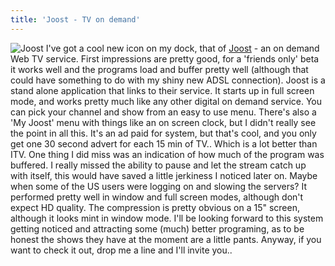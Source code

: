 ```yaml
---
title: 'Joost - TV on demand'
---
```

![Joost](http://wp.roodesign.co.uk/wp-content/uploads/2007/07/joost.png) I've got a cool new icon on my dock, that of [Joost](http://www.joost.com) - an on demand Web TV service. First impressions are pretty good, for a 'friends only' beta it works well and the programs load and buffer pretty well (although that could have something to do with my shiny new ADSL connection). Joost is a stand alone application that links to their service. It starts up in full screen mode, and works pretty much like any other digital on demand service. You can pick your channel and show from an easy to use menu. There's also a 'My Joost' menu with things like an on screen clock, but I didn't really see the point in all this. It's an ad paid for system, but that's cool, and you only get one 30 second advert for each 15 min of TV.. Which is a lot better than ITV. One thing I did miss was an indication of how much of the program was buffered. I really missed the ability to pause and let the stream catch up with itself, this would have saved a little jerkiness I noticed later on. Maybe when some of the US users were logging on and slowing the servers? It performed pretty well in window and full screen modes, although don't expect HD quality. The compression is pretty obvious on a 15" screen, although it looks mint in window mode. I'll be looking forward to this system getting noticed and attracting some (much) better programing, as to be honest the shows they have at the moment are a little pants. Anyway, if you want to check it out, drop me a line and I'll invite you..